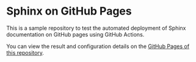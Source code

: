 # Sphinx on GitHub Pages

This is a sample repository to test the automated deployment of Sphinx documentation on GitHub pages using GitHub Actions.

You can view the result and configuration details on the [GitHub Pages of this repository](https://stijncaerts.github.io/sphinx-github-pages/).